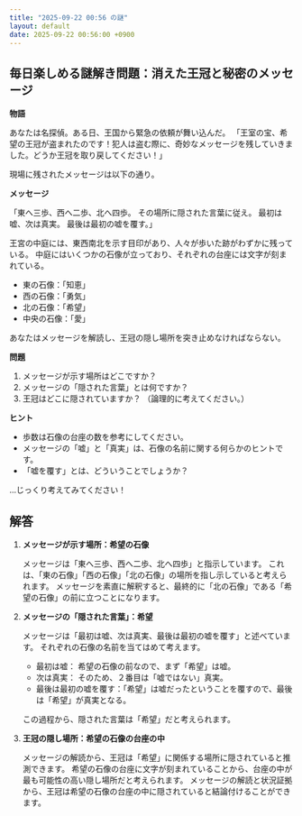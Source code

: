 ```yaml
---
title: "2025-09-22 00:56 の謎"
layout: default
date: 2025-09-22 00:56:00 +0900
---
```

## 毎日楽しめる謎解き問題：消えた王冠と秘密のメッセージ

**物語**

あなたは名探偵。ある日、王国から緊急の依頼が舞い込んだ。
「王室の宝、希望の王冠が盗まれたのです！犯人は盗む際に、奇妙なメッセージを残していきました。どうか王冠を取り戻してください！」

現場に残されたメッセージは以下の通り。

**メッセージ**

「東へ三歩、西へ二歩、北へ四歩。
その場所に隠された言葉に従え。
最初は嘘、次は真実。
最後は最初の嘘を覆す。」

王宮の中庭には、東西南北を示す目印があり、人々が歩いた跡がわずかに残っている。
中庭にはいくつかの石像が立っており、それぞれの台座には文字が刻まれている。

*   東の石像：「知恵」
*   西の石像：「勇気」
*   北の石像：「希望」
*   中央の石像：「愛」

あなたはメッセージを解読し、王冠の隠し場所を突き止めなければならない。

**問題**

1.  メッセージが示す場所はどこですか？
2.  メッセージの「隠された言葉」とは何ですか？
3.  王冠はどこに隠されていますか？
    （論理的に考えてください。）

**ヒント**

*   歩数は石像の台座の数を参考にしてください。
*   メッセージの「嘘」と「真実」は、石像の名前に関する何らかのヒントです。
*   「嘘を覆す」とは、どういうことでしょうか？

...じっくり考えてみてください！

## 解答

1.  **メッセージが示す場所：希望の石像**

    メッセージは「東へ三歩、西へ二歩、北へ四歩」と指示しています。
    これは、「東の石像」「西の石像」「北の石像」の場所を指し示していると考えられます。
    メッセージを素直に解釈すると、最終的に「北の石像」である「希望の石像」の前に立つことになります。

2.  **メッセージの「隠された言葉」：希望**

    メッセージは「最初は嘘、次は真実、最後は最初の嘘を覆す」と述べています。
    それぞれの石像の名前を当てはめて考えます。

    *   最初は嘘： 希望の石像の前なので、まず「希望」は嘘。
    *   次は真実： そのため、２番目は「嘘ではない」真実。
    *   最後は最初の嘘を覆す：「希望」は嘘だったということを覆すので、最後は「希望」が真実となる。

    この過程から、隠された言葉は「希望」だと考えられます。

3.  **王冠の隠し場所：希望の石像の台座の中**

    メッセージの解読から、王冠は「希望」に関係する場所に隠されていると推測できます。
    希望の石像の台座に文字が刻まれていることから、台座の中が最も可能性の高い隠し場所だと考えられます。
    メッセージの解読と状況証拠から、王冠は希望の石像の台座の中に隠されていると結論付けることができます。
